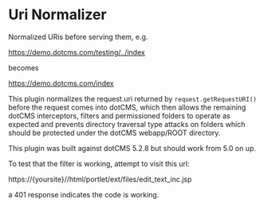 # Uri Normalizer
Normalized URis before serving them, e.g.

https://demo.dotcms.com/testing/../index 

becomes

https://demo.dotcms.com/index 

This plugin normalizes the request.uri returned by `request.getRequestURI()` before the request comes into dotCMS, which then allows the remaining dotCMS interceptors, filters and permissioned folders to operate as expected and prevents directory traversal type attacks on folders which should be protected under the dotCMS webapp/ROOT directory.

This plugin was built against dotCMS 5.2.8 but should work from 5.0 on up.


To test that the filter is working, attempt to visit this url:

https://{yoursite}//html/portlet/ext/files/edit_text_inc.jsp

a 401 response indicates the code is working.
